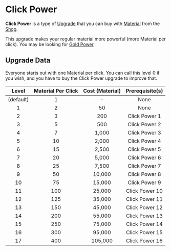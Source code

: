 # Click Power
**Click Power** is a type of [Upgrade](/upgrades/) that you can buy with 
[Material](/game/material.md) from the [Shop](/game/shop.md).

This upgrade makes your regular material more powerful (more Material per click). You may 
be looking for [Gold Power](/upgrades/gold-power.md)

## Upgrade Data
Everyone starts out with one Material per click. You can call this level 0 if you wish,
and you have to buy the Click Power upgrade to improve that.

|   Level   | Material Per Click | Cost (Material) | Prerequisite(s) |
|:---------:|:------------------:|:---------------:|:---------------:|
| (default) |          1         |        -        |       None      |
|     1     |          2         |        50       |       None      |
|     2     |          3         |       200       |  Click Power 1  |
|     3     |          5         |       500       |  Click Power 2  |
|     4     |          7         |      1,000      |  Click Power 3  |
|     5     |         10         |      2,000      |  Click Power 4  |
|     6     |         15         |      2,500      |  Click Power 5  |
|     7     |         20         |      5,000      |  Click Power 6  |
|     8     |         25         |      7,500      |  Click Power 7  |
|     9     |         50         |      10,000     |  Click Power 8  |
|     10    |         75         |      15,000     |  Click Power 9  |
|     11    |         100        |      25,000     |  Click Power 10 |
|     12    |         125        |      35,000     |  Click Power 11 |
|     13    |         150        |      45,000     |  Click Power 12 |
|     14    |         200        |      55,000     |  Click Power 13 |
|     15    |         250        |      75,000     |  Click Power 14 |
|     16    |         300        |      95,000     |  Click Power 15 |
|     17    |         400        |     105,000     |  Click Power 16 |
